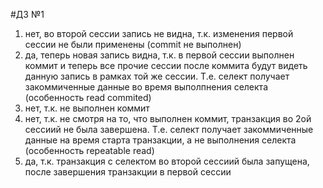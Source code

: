 #ДЗ №1
1. нет, во второй сессии запись не видна, т.к. изменения первой сессии не были применены (commit не выполнен)
2. да, теперь новая запись видна, т.к. в первой сессии выполнен коммит и теперь все прочие сессии после коммита будут видеть данную запись в рамках той же сессии. Т.е. селект получает закоммиченные данные во время выполпнения селекта (особенность read commited)
3. нет, т.к. не выполнен коммит
4. нет, т.к. не смотря на то, что выполнен коммит, транзакция во 2ой сессиий не была завершена. Т.е. селект получает закоммиченные данные на время старта транзакции, а не выполнения селекта (особенность repeatable read)
5. да, т.к. транзакция с селектом во второй сессиий была запущена, после завершения транзакции в первой сессии
